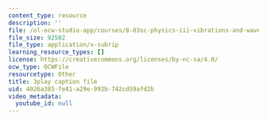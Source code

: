 ```yaml
---
content_type: resource
description: ''
file: /ol-ocw-studio-app/courses/8-03sc-physics-iii-vibrations-and-waves-fall-2016/4026a385fe41a29e992b742cd59afd2b_b1eKhyC9TTo.srt
file_size: 92582
file_type: application/x-subrip
learning_resource_types: []
license: https://creativecommons.org/licenses/by-nc-sa/4.0/
ocw_type: OCWFile
resourcetype: Other
title: 3play caption file
uid: 4026a385-fe41-a29e-992b-742cd59afd2b
video_metadata:
  youtube_id: null
---
```

